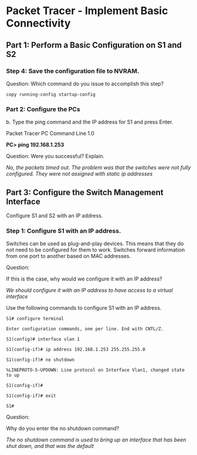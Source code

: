 # Packet Tracer - Implement Basic Connectivity

## Part 1: Perform a Basic Configuration on S1 and S2

### Step 4: Save the configuration file to NVRAM.

Question:
Which command do you issue to accomplish this step?

`copy running-config startup-config`

### Part 2: Configure the PCs

b. Type the ping command and the IP address for S1 and press Enter.

Packet Tracer PC Command Line 1.0

**PC> ping 192.168.1.253**

Question:
Were you successful? Explain.

_No, the packets timed out. The problem was that the switches were not fully configured. They were not assigned with static ip addresses_

## Part 3: Configure the Switch Management Interface

Configure S1 and S2 with an IP address.

### Step 1: Configure S1 with an IP address.

Switches can be used as plug-and-play devices. This means that they do not need to be configured for them to work. Switches forward information from one port to another based on MAC addresses.

Question:

If this is the case, why would we configure it with an IP address?

_We should configure it with an IP address to have access to a virtual interface_

Use the following commands to configure S1 with an IP address.

```
S1# configure terminal

Enter configuration commands, one per line. End with CNTL/Z.

S1(config)# interface vlan 1

S1(config-if)# ip address 192.168.1.253 255.255.255.0

S1(config-if)# no shutdown

%LINEPROTO-5-UPDOWN: Line protocol on Interface Vlan1, changed state to up

S1(config-if)#

S1(config-if)# exit

S1#
```

Question:

Why do you enter the no shutdown command?

_The no shutdown command is used to bring up an interface that has been shut down, and that was the default_
